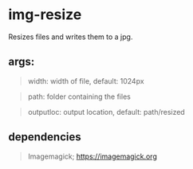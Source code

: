# img-resize

Resizes files and writes them to a jpg.

## args:

> width: width of file, default: 1024px

> path: folder containing the files

> outputloc: output location, default: path/resized

## dependencies

> Imagemagick; https://imagemagick.org